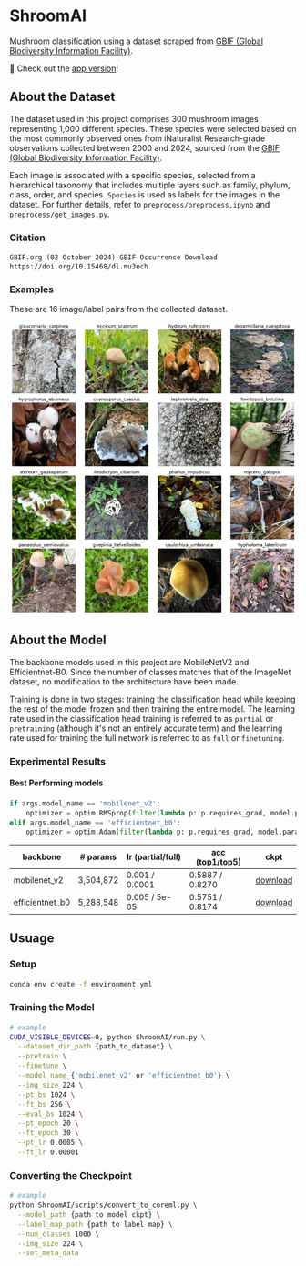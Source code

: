 # ShroomAI
Mushroom classification using a dataset scraped from [GBIF (Global Biodiversity Information Facility)](https://www.gbif.org/). 

🍄 Check out the [app version](https://github.com/Seohyeong/ShroomScanner/tree/main)!

## About the Dataset
The dataset used in this project comprises 300 mushroom images representing 1,000 different species. These species were selected based on the most commonly observed ones from iNaturalist Research-grade observations collected between 2000 and 2024, sourced from the [GBIF (Global Biodiversity Information Facility)](https://www.gbif.org/). 

Each image is associated with a specific species, selected from a hierarchical taxonomy that includes multiple layers such as family, phylum, class, order, and species. `Species` is used as labels for the images in the dataset. For further details, refer to `preprocess/preprocess.ipynb` and `preprocess/get_images.py`.

### Citation
```
GBIF.org (02 October 2024) GBIF Occurrence Download  https://doi.org/10.15468/dl.mu3ech
```

### Examples
These are 16 image/label pairs from the collected dataset.

<img src="readme_docs/examples.png" width="700" >


## About the Model
The backbone models used in this project are MobileNetV2 and Efficientnet-B0. Since the number of classes matches that of the ImageNet dataset, no modification to the architecture have been made. 

Training is done in two stages: training the classification head while keeping the rest of the model frozen and then training the entire model. The learning rate used in the classification head training is referred to as `partial` or `pretraining` (although it's not an entirely accurate term) and the learning rate used for training the full network is referred to as  `full` or `finetuning`.

### Experimental Results

#### Best Performing models

```python
if args.model_name == 'mobilenet_v2':
    optimizer = optim.RMSprop(filter(lambda p: p.requires_grad, model.parameters()), lr=lr)
elif args.model_name == 'efficientnet_b0':
    optimizer = optim.Adam(filter(lambda p: p.requires_grad, model.parameters()), lr=lr)
```

| backbone        | # params  | lr (partial/full) | acc (top1/top5) | ckpt |
|-----------------|-----------|-------------------|-----------------|------|
| mobilenet_v2    | 3,504,872 |   0.001 / 0.0001  | 0.5887 / 0.8270 | [download](https://drive.google.com/drive/folders/1eO99yCV81UHOAMWU6KaOGYua5u4k3r-U?usp=drive_link)|
| efficientnet_b0 | 5,288,548 |   0.005 / 5e-05   | 0.5751 / 0.8174 | [download](https://drive.google.com/drive/folders/1HhvuRFYOCoPwBiR41O-8B8hJ7I4aBHC2?usp=drive_link)|


## Usuage

### Setup
```bash
conda env create -f environment.yml
```

### Training the Model
```bash
# example
CUDA_VISIBLE_DEVICES=0, python ShroomAI/run.py \
  --dataset_dir_path {path_to_dataset} \
  --pretrain \
  --finetune \
  --model_name {'mobilenet_v2' or 'efficientnet_b0'} \
  --img_size 224 \
  --pt_bs 1024 \
  --ft_bs 256 \
  --eval_bs 1024 \
  --pt_epoch 20 \
  --ft_epoch 30 \
  --pt_lr 0.0005 \
  --ft_lr 0.00001
```

### Converting the Checkpoint
```bash
# example
python ShroomAI/scripts/convert_to_coreml.py \
  --model_path {path to model ckpt} \
  --label_map_path {path to label map} \
  --num_classes 1000 \
  --img_size 224 \
  --set_meta_data
```
